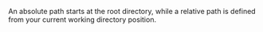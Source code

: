 An absolute path starts at the root directory, while a relative path is defined from your current working directory position.
